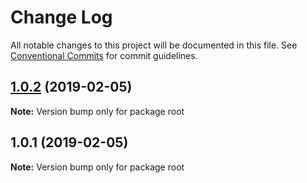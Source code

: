 # Change Log

All notable changes to this project will be documented in this file.
See [Conventional Commits](https://conventionalcommits.org) for commit guidelines.

## [1.0.2](/compare/v1.0.1...v1.0.2) (2019-02-05)

**Note:** Version bump only for package root





## 1.0.1 (2019-02-05)

**Note:** Version bump only for package root
